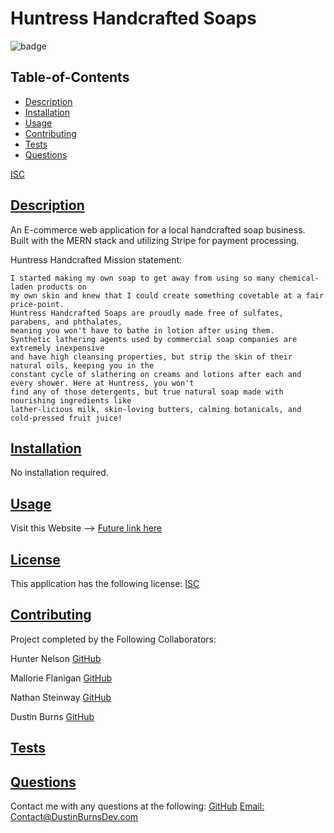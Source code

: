 
  # Huntress Handcrafted Soaps
  
![badge](https://img.shields.io/badge/license-ISC-blue)
  
  ## Table-of-Contents
  * [Description](#description)
  * [Installation](#installation)
  * [Usage](#usage)
  * [Contributing](#contributing)
  * [Tests](#tests)
  * [Questions](#questions)

[ISC](https://choosealicense.com/licenses/ISC)

 
  ## [Description](#table-of-contents)
  An E-commerce web application for a local handcrafted soap business. Built with the MERN stack and utilizing Stripe for payment processing.  

  Huntress Handcrafted Mission statement: 

    I started making my own soap to get away from using so many chemical-laden products on 
    my own skin and knew that I could create something covetable at a fair price-point. 
    Huntress Handcrafted Soaps are proudly made free of sulfates, parabens, and phthalates, 
    meaning you won't have to bathe in lotion after using them. 
    Synthetic lathering agents used by commercial soap companies are extremely inexpensive
    and have high cleansing properties, but strip the skin of their natural oils, keeping you in the 
    constant cycle of slathering on creams and lotions after each and every shower. Here at Huntress, you won't 
    find any of those detergents, but true natural soap made with nourishing ingredients like 
    lather-licious milk, skin-loving butters, calming botanicals, and cold-pressed fruit juice!
   
  ## [Installation](#table-of-contents)
  No installation required. 

  ## [Usage](#table-of-contents)
  Visit this Website --> [Future link here]()


  ## [License](#table-of-contents)
  This application has the following license:
  [ISC](https://choosealicense.com/licenses/ISC)
    
  ## [Contributing](#table-of-contents)
 Project completed by the Following Collaborators:

 Hunter Nelson [GitHub](https://github.com/Father-of-Cats)

 Mallorie Flanigan [GitHub](https://github.com/mflanigan13)

 Nathan Steinway [GitHub](https://github.com/NathanSteinway)
 
 Dustin Burns [GitHub](https://github.com/BurnsD)

  ## [Tests](#table-of-contents)
  
  ## [Questions](#table-of-contents)
  Contact me with any questions at the following:
  [GitHub](https://github.com/BurnsD)
  [Email: Contact@DustinBurnsDev.com](mailto:Contact@DustinBurnsDev.com)
  